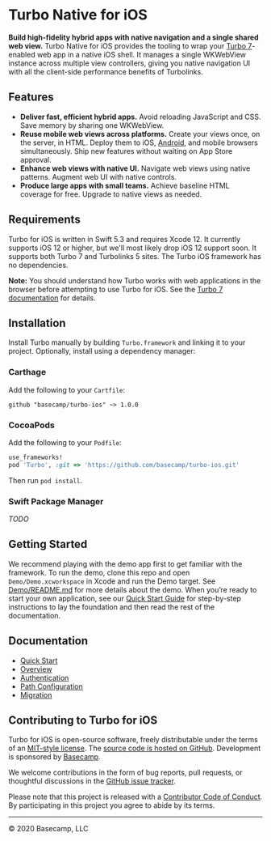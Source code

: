 # Turbo Native for iOS

**Build high-fidelity hybrid apps with native navigation and a single shared web view.** Turbo Native for iOS provides the tooling to wrap your [Turbo 7](https://github.com/turbolinks/turbolinks)-enabled web app in a native iOS shell. It manages a single WKWebView instance across multiple view controllers, giving you native navigation UI with all the client-side performance benefits of Turbolinks.

## Features

- **Deliver fast, efficient hybrid apps.** Avoid reloading JavaScript and CSS. Save memory by sharing one WKWebView.
- **Reuse mobile web views across platforms.** Create your views once, on the server, in HTML. Deploy them to iOS, [Android](https://github.com/turbolinks/turbolinks-android), and mobile browsers simultaneously. Ship new features without waiting on App Store approval.
- **Enhance web views with native UI.** Navigate web views using native patterns. Augment web UI with native controls.
- **Produce large apps with small teams.** Achieve baseline HTML coverage for free. Upgrade to native views as needed.

## Requirements

Turbo for iOS is written in Swift 5.3 and requires Xcode 12. It currently supports iOS 12 or higher, but we'll most likely drop iOS 12 support soon. It supports both Turbo 7 and Turbolinks 5 sites. The Turbo iOS framework has no dependencies.

**Note:** You should understand how Turbo works with web applications in the browser before attempting to use Turbo for iOS. See the [Turbo 7 documentation](https://github.com/turbolinks/turbolinks) for details.

## Installation

Install Turbo manually by building `Turbo.framework` and linking it to your project. Optionally, install using a dependency manager:

### Carthage

Add the following to your `Cartfile`:

```
github "basecamp/turbo-ios" ~> 1.0.0
```

### CocoaPods

Add the following to your `Podfile`:

```ruby
use_frameworks!
pod 'Turbo', :git => 'https://github.com/basecamp/turbo-ios.git'
```

Then run `pod install`.

### Swift Package Manager

*TODO*

## Getting Started

We recommend playing with the demo app first to get familiar with the framework. To run the demo, clone this repo and open `Demo/Demo.xcworkspace` in Xcode and run the Demo target. See [Demo/README.md](Demo/README.md) for more details about the demo. When you’re ready to start your own application, see our [Quick Start Guide](Docs/QuickStartGuide.md) for step-by-step instructions to lay the foundation and then read the rest of the documentation.

## Documentation

- [Quick Start](Docs/QuickStartGuide.md)
- [Overview](Docs/Overview.md)
- [Authentication](Docs/Authentication.md)
- [Path Configuration](Docs/PathConfiguration.md)
- [Migration](Docs/Migration.md)

## Contributing to Turbo for iOS

Turbo for iOS is open-source software, freely distributable under the terms of an [MIT-style license](LICENSE). The [source code is hosted on GitHub](https://github.com/basecamp/turbo-ios).
Development is sponsored by [Basecamp](https://basecamp.com/).

We welcome contributions in the form of bug reports, pull requests, or thoughtful discussions in the [GitHub issue tracker](https://github.com/basecamp/turbo-ios/issues).

Please note that this project is released with a [Contributor Code of Conduct](CONDUCT.md). By participating in this project you agree to abide by its terms.

---

© 2020 Basecamp, LLC

